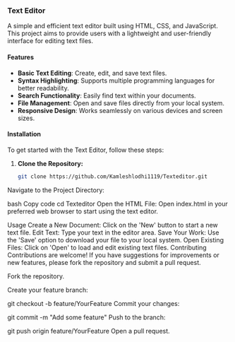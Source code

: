 ### Text Editor

A simple and efficient text editor built using HTML, CSS, and JavaScript. This project aims to provide users with a lightweight and user-friendly interface for editing text files.

#### Features

- **Basic Text Editing**: Create, edit, and save text files.
- **Syntax Highlighting**: Supports multiple programming languages for better readability.
- **Search Functionality**: Easily find text within your documents.
- **File Management**: Open and save files directly from your local system.
- **Responsive Design**: Works seamlessly on various devices and screen sizes.

#### Installation

To get started with the Text Editor, follow these steps:

1. **Clone the Repository:**
   ```bash
   git clone https://github.com/Kamleshlodhi1119/Texteditor.git
Navigate to the Project Directory:

bash
Copy code
cd Texteditor
Open the HTML File:
Open index.html in your preferred web browser to start using the text editor.

Usage
Create a New Document: Click on the 'New' button to start a new text file.
Edit Text: Type your text in the editor area.
Save Your Work: Use the 'Save' option to download your file to your local system.
Open Existing Files: Click on 'Open' to load and edit existing text files.
Contributing
Contributions are welcome! If you have suggestions for improvements or new features, please fork the repository and submit a pull request.

Fork the repository.

Create your feature branch:

git checkout -b feature/YourFeature
Commit your changes:

git commit -m "Add some feature"
Push to the branch:

git push origin feature/YourFeature
Open a pull request.

